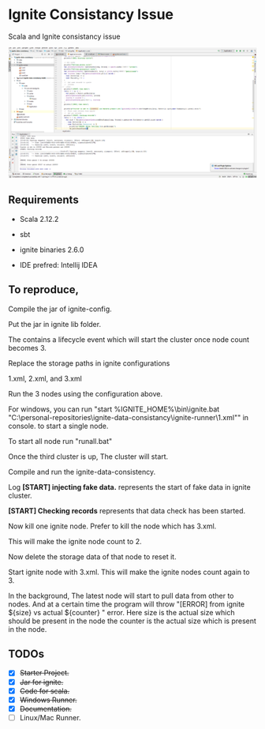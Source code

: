 # Ignite Consistancy Issue
Scala and Ignite consistancy issue

![Ignite Error](https://github.com/shikya/ignite-scala-consistancy/raw/master/images/ignite%20error.PNG "Ignite Error")

## Requirements

+ Scala 2.12.2

+ sbt

+ ignite binaries 2.6.0

+ IDE prefred: Intellij IDEA


## To reproduce,

Compile the jar of ignite-config.

Put the jar in ignite lib folder.

The contains a lifecycle event which will start the cluster once node count becomes 3.


Replace the storage paths in ignite configurations

1.xml, 2.xml, and 3.xml

Run the 3 nodes using the configuration above.

For windows, you can run "start %IGNITE_HOME%\bin\ignite.bat "C:\personal-repositories\ignite-data-consistancy\ignite-runner\1.xml"" in console. to start a single node.

To start all node run "runall.bat"

Once the third cluster is up, The cluster will start.

Compile and run the ignite-data-consistency.

Log  **[START] injecting fake data.** represents the start of fake data in ignite cluster.

**[START] Checking records** represents that data check has been started.

Now kill one ignite node. Prefer to kill the node which has 3.xml.

This will make the ignite node count to 2.

Now delete the storage data of that node to reset it.

Start ignite node with 3.xml. This will make the ignite nodes count again to 3.


In the background, The latest node will start to pull data from other to nodes. And at a certain time the program will throw "[ERROR] from ignite ${size} vs actual ${counter} " error.
Here size is the actual size which should be present in the node
the counter is the actual size which is present in the node.


## TODOs

- [x] ~~Starter Project.~~
- [x] ~~Jar for ignite.~~
- [X] ~~Code for scala.~~
- [x] ~~Windows Runner.~~
- [x] ~~Documentation.~~
- [ ] Linux/Mac Runner.
